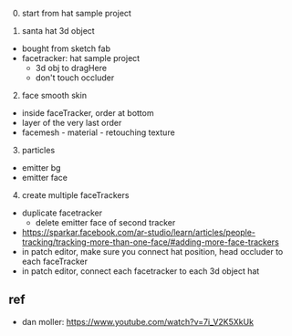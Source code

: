 
0. start from hat sample project 

1. santa hat 3d object 
- bought from sketch fab
- facetracker: hat sample project
  - 3d obj to dragHere
  - don't touch occluder

2. face smooth skin 
- inside faceTracker, order at bottom
- layer of the very last order
- facemesh - material - retouching texture

3. particles
- emitter bg
- emitter face

4. create multiple faceTrackers
- duplicate facetracker
  - delete emitter face of second tracker
- https://sparkar.facebook.com/ar-studio/learn/articles/people-tracking/tracking-more-than-one-face/#adding-more-face-trackers
- in patch editor, make sure you connect hat position, head occluder to each faceTracker
- in patch editor, connect each facetracker to each 3d object hat

## ref
- dan moller: https://www.youtube.com/watch?v=7i_V2K5XkUk 